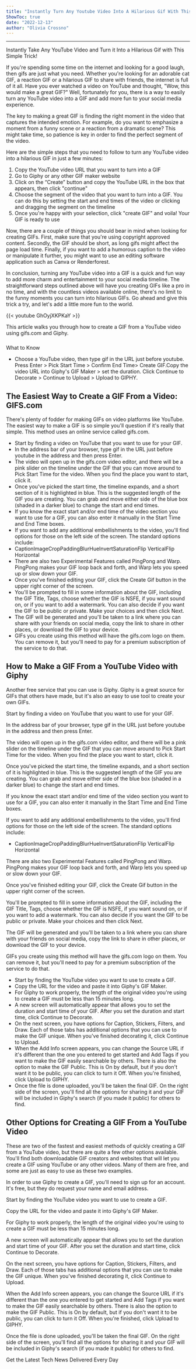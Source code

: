 ```yaml
---
title: "Instantly Turn Any Youtube Video Into A Hilarious Gif With This Simple Trick!"
ShowToc: true 
date: "2022-12-13"
author: "Olivia Crossno"
---
```

*****
Instantly Take Any YouTube Video and Turn it Into a Hilarious Gif with This Simple Trick!

If you're spending some time on the internet and looking for a good laugh, then gifs are just what you need. Whether you're looking for an adorable cat GIF, a reaction GIF or a hilarious GIF to share with friends, the internet is full of it all. Have you ever watched a video on YouTube and thought, "Wow, this would make a great GIF?" Well, fortunately for you, there is a way to easily turn any YouTube video into a GIF and add more fun to your social media experience. 

The key to making a great GIF is finding the right moment in the video that captures the intended emotion. For example, do you want to emphasize a moment from a funny scene or a reaction from a dramatic scene? This might take time, so patience is key in order to find the perfect segment of the video. 

Here are the simple steps that you need to follow to turn any YouTube video into a hilarious GIF in just a few minutes:

1. Copy the YouTube video URL that you want to turn into a GIF
2. Go to Giphy or any other GIF maker website
3. Click on the “Create” button and copy the YouTube URL in the box that appears, then click "continue"
4. Choose the segment of the video that you want to turn into a GIF. You can do this by setting the start and end times of the video or clicking and dragging the segment on the timeline 
5. Once you're happy with your selection, click "create GIF" and voila! Your GIF is ready to use 

Now, there are a couple of things you should bear in mind when looking for creating GIFs. First, make sure that you're using copyright approved content. Secondly, the GIF should be short, as long gifs might affect the page load time. Finally, if you want to add a humorous caption to the video or manipulate it further, you might want to use an editing software application such as Canva or Renderforest. 

In conclusion, turning any YouTube video into a GIF is a quick and fun way to add more charm and entertainment to your social media timeline. The straightforward steps outlined above will have you creating GIFs like a pro in no time, and with the countless videos available online, there's no limit to the funny moments you can turn into hilarious GIFs. Go ahead and give this trick a try, and let's add a little more fun to the world.

{{< youtube GhOyjXKPKaY >}} 




This article walks you through how to create a GIF from a YouTube video using gifs.com and Giphy.

 
### 
What to Know
 
- Choose a YouTube video, then type gif in the URL just before youtube. Press Enter > Pick Start Time > Confirm End Time> Create GIF.Copy the video URL into Giphy's GIF Maker > set the duration. Click Continue to Decorate > Continue to Upload > Upload to GIPHY.

 
##   The Easiest Way to Create a GIF From a Video: GIFS.com  
 

There's plenty of fodder for making GIFs on video platforms like YouTube. The easiest way to make a GIF is so simple you'll question if it's really that simple. This method uses an online service called gifs.com.

 
- Start by finding a video on YouTube that you want to use for your GIF.
 - In the address bar of your browser, type gif in the URL just before youtube in the address and then press Enter.
 - The video will open up in the gifs.com video editor, and there will be a pink slider on the timeline under the GIF that you can move around to Pick Start Time for the video. When you find the place you want to start, click it.
 - Once you've picked the start time, the timeline expands, and a short section of it is highlighted in blue. This is the suggested length of the GIF you are creating. You can grab and move either side of the blue box (shaded in a darker blue) to change the start and end times.
 - If you know the exact start and/or end time of the video section you want to use for a GIF, you can also enter it manually in the Start Time and End Time boxes.
 - If you want to add any additional embellishments to the video, you'll find options for those on the left side of the screen. The standard options include:
 - CaptionImageCropPaddingBlurHueInvertSaturationFlip VerticalFlip Horizontal
 - There are also two Experimental Features called PingPong and Warp. PingPong makes your GIF loop back and forth, and Warp lets you speed up or slow down your GIF.
 - Once you've finished editing your GIF, click the Create Gif button in the upper right corner of the screen.
 - You'll be prompted to fill in some information about the GIF, including the GIF Title, Tags, choose whether the GIF is NSFE, if you want sound on, or if you want to add a watermark. You can also decide if you want the GIF to be public or private. Make your choices and then click Next.
 - The GIF will be generated and you'll be taken to a link where you can share with your friends on social media, copy the link to share in other places, or download the GIF to your device.
 - GIFs you create using this method will have the gifs.com logo on them. You can remove it, but you'll need to pay for a premium subscription of the service to do that.

 
##   How to Make a GIF From a YouTube Video with Giphy  
 

Another free service that you can use is Giphy. Giphy is a great source for GIFs that others have made, but it's also an easy to use tool to create your own GIFs.

 

Start by finding a video on YouTube that you want to use for your GIF.

 

In the address bar of your browser, type gif in the URL just before youtube in the address and then press Enter.

 

The video will open up in the gifs.com video editor, and there will be a pink slider on the timeline under the GIF that you can move around to Pick Start Time for the video. When you find the place you want to start, click it.

 

Once you've picked the start time, the timeline expands, and a short section of it is highlighted in blue. This is the suggested length of the GIF you are creating. You can grab and move either side of the blue box (shaded in a darker blue) to change the start and end times.

 

If you know the exact start and/or end time of the video section you want to use for a GIF, you can also enter it manually in the Start Time and End Time boxes.

 

If you want to add any additional embellishments to the video, you'll find options for those on the left side of the screen. The standard options include:

 
- CaptionImageCropPaddingBlurHueInvertSaturationFlip VerticalFlip Horizontal

 

There are also two Experimental Features called PingPong and Warp. PingPong makes your GIF loop back and forth, and Warp lets you speed up or slow down your GIF.

 

Once you've finished editing your GIF, click the Create Gif button in the upper right corner of the screen.

 

You'll be prompted to fill in some information about the GIF, including the GIF Title, Tags, choose whether the GIF is NSFE, if you want sound on, or if you want to add a watermark. You can also decide if you want the GIF to be public or private. Make your choices and then click Next.

 

The GIF will be generated and you'll be taken to a link where you can share with your friends on social media, copy the link to share in other places, or download the GIF to your device.

 
GIFs you create using this method will have the gifs.com logo on them. You can remove it, but you'll need to pay for a premium subscription of the service to do that.
 
- Start by finding the YouTube video you want to use to create a GIF.
 - Copy the URL for the video and paste it into Giphy's GIF Maker.
 - For Giphy to work properly, the length of the original video you're using to create a GIF must be less than 15 minutes long.
 - A new screen will automatically appear that allows you to set the duration and start time of your GIF. After you set the duration and start time, click Continue to Decorate.
 - On the next screen, you have options for Caption, Stickers, Filters, and Draw. Each of those tabs has additional options that you can use to make the GIF unique. When you've finished decorating it, click Continue to Upload.
 - When the Add Info screen appears, you can change the Source URL if it's different than the one you entered to get started and Add Tags if you want to make the GIF easily searchable by others. There is also the option to make the GIF Public. This is On by default, but if you don't want it to be public, you can click to turn it Off. When you're finished, click Upload to GIPHY.
 - Once the file is done uploaded, you'll be taken the final GIF. On the right side of the screen, you'll find all the options for sharing it and your GIF will be included in Giphy's search (if you made it public) for others to find.

 
##   Other Options for Creating a GIF From a YouTube Video  
 

These are two of the fastest and easiest methods of quickly creating a GIF from a YouTube video, but there are quite a few other options available. You'll find both downloadable GIF creators and websites that will let you create a GIF using YouTube or any other videos. Many of them are free, and some are just as easy to use as these two examples.

 
In order to use Giphy to create a GIF, you'll need to sign up for an account. It's free, but they do request your name and email address.
 

Start by finding the YouTube video you want to use to create a GIF.

 

Copy the URL for the video and paste it into Giphy's GIF Maker.

 
For Giphy to work properly, the length of the original video you're using to create a GIF must be less than 15 minutes long.
 

A new screen will automatically appear that allows you to set the duration and start time of your GIF. After you set the duration and start time, click Continue to Decorate.

 

On the next screen, you have options for Caption, Stickers, Filters, and Draw. Each of those tabs has additional options that you can use to make the GIF unique. When you've finished decorating it, click Continue to Upload.

 

When the Add Info screen appears, you can change the Source URL if it's different than the one you entered to get started and Add Tags if you want to make the GIF easily searchable by others. There is also the option to make the GIF Public. This is On by default, but if you don't want it to be public, you can click to turn it Off. When you're finished, click Upload to GIPHY.

 

Once the file is done uploaded, you'll be taken the final GIF. On the right side of the screen, you'll find all the options for sharing it and your GIF will be included in Giphy's search (if you made it public) for others to find.

 

Get the Latest Tech News Delivered Every Day





